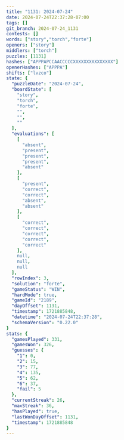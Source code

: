```yaml
---
title: "1131: 2024-07-24"
date: 2024-07-24T22:37:28-07:00
tags: []
git_branch: 2024-07-24_1131
contests: []
words: ["story","torch","forte"]
openers: ["story"]
middlers: ["torch"]
puzzles: [1131]
hashes: ["APPPAPCCAACCCCCXXXXXXXXXXXXXXX"]
openerHashes: ["APPPA"]
shifts: ["lvzco"]
state: {
  "puzzleDate": "2024-07-24",
  "boardState": [
    "story",
    "torch",
    "forte",
    "",
    "",
    ""
  ],
  "evaluations": [
    [
      "absent",
      "present",
      "present",
      "present",
      "absent"
    ],
    [
      "present",
      "correct",
      "correct",
      "absent",
      "absent"
    ],
    [
      "correct",
      "correct",
      "correct",
      "correct",
      "correct"
    ],
    null,
    null,
    null
  ],
  "rowIndex": 3,
  "solution": "forte",
  "gameStatus": "WIN",
  "hardMode": true,
  "gameId": "2189",
  "dayOffset": 1131,
  "timestamp": 1721885848,
  "datetime": "2024-07-24T22:37:28",
  "schemaVersion": "0.22.0"
}
stats: {
  "gamesPlayed": 331,
  "gamesWon": 326,
  "guesses": {
    "1": 0,
    "2": 15,
    "3": 77,
    "4": 135,
    "5": 62,
    "6": 37,
    "fail": 5
  },
  "currentStreak": 26,
  "maxStreak": 36,
  "hasPlayed": true,
  "lastWonDayOffset": 1131,
  "timestamp": 1721885848
}
---
```

<!-- more -->
